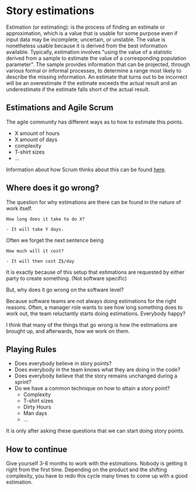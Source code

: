 # Story estimations

Estimation (or estimating): 
  is the process of finding an estimate or approximation, which is a value that is usable for some purpose even if input data may be incomplete, uncertain, or unstable. The value is nonetheless usable because it is derived from the best information available. Typically, estimation involves "using the value of a statistic derived from a sample to estimate the value of a corresponding population parameter". The sample provides information that can be projected, through various formal or informal processes, to determine a range most likely to describe the missing information. An estimate that turns out to be incorrect will be an overestimate if the estimate exceeds the actual result and an underestimate if the estimate falls short of the actual result.

## Estimations and Agile Scrum

The agile community has different ways as to how to estimate this points.

- X amount of hours
- X amount of days
- complexity
- T-shirt sizes
- ...

Information about how Scrum thinks about this can be found [here](https://www.scrum.org/resources/blog/what-scrum-says-about-estimates).

## Where does it go wrong?

The question for why estimations are there can be found in the nature of work itself. 

```
How long does it take to do X? 

- It will take Y days.
```

Often we forget the next sentence being

```
How much will it cost?

- It will then cost Z$/day
```

It is exactly because of this setup that estimations are requested by either party to create something. (Not software specific)

But, why does it go wrong on the software level?

Because software teams are not always doing estimations for the right reasons. Often, a manager role wants to see how long something does to work out, the team reluctantly starts doing estimations. Everybody happy?

I think that many of the things that go wrong is how the estimations are brought up, and afterwards, how we work on them.

## Playing Rules

- Does everybody believe in story points?
- Does everybody in the team knows what they are doing in the code?
- Does everybody believe that the story remains unchanged during a sprint?
- Do we have a common technique on how to attain a story point?
  - Complexity
  - T-shirt sizes
  - Dirty Hours
  - Man days
  - ...

It is only after asking these questions that we can start doing story points.

## How to continue

Give yourself 3-6 months to work with the estimations. Nobody is getting it right from the first time.
Depending on the product and the shifting complexity, you have to redo this cycle many times to come up with a good estimation.

